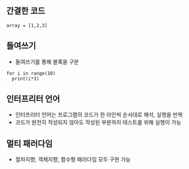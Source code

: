 ## 간결한 코드
~~~
array = [1,2,3]
~~~

##  들여쓰기
* 들여쓰기를 통해 블록을 구분
~~~
for i in range(10)
  print(i*3)
~~~

## 인터프리터 언어
* 인터프리터 언어는 프로그램의 코드가 한 라인씩 순서대로 해석, 실행을 반복 
* 코드가 완전히 작성되지 않아도 작성된 부분까지 테스트를 위해 실행이 가능

## 멀티 패러다임
* 절차지향, 객체지향, 함수형 패러다임 모두 구현 가능
